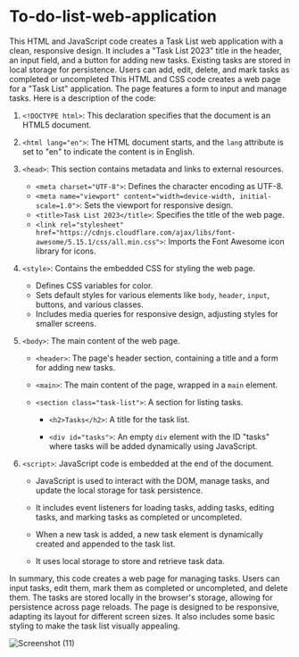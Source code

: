 # To-do-list-web-application
This HTML and JavaScript code creates a Task List web application with a clean, responsive design. It includes a "Task List 2023" title in the header, an input field, and a button for adding new tasks. Existing tasks are stored in local storage for persistence. Users can add, edit, delete, and mark tasks as completed or uncompleted
This HTML and CSS code creates a web page for a "Task List" application. The page features a form to input and manage tasks. Here is a description of the code:

1. `<!DOCTYPE html>`: This declaration specifies that the document is an HTML5 document.

2. `<html lang="en">`: The HTML document starts, and the `lang` attribute is set to "en" to indicate the content is in English.

3. `<head>`: This section contains metadata and links to external resources.

   - `<meta charset="UTF-8">`: Defines the character encoding as UTF-8.
   - `<meta name="viewport" content="width=device-width, initial-scale=1.0">`: Sets the viewport for responsive design.
   - `<title>Task List 2023</title>`: Specifies the title of the web page.
   - `<link rel="stylesheet" href="https://cdnjs.cloudflare.com/ajax/libs/font-awesome/5.15.1/css/all.min.css">`: Imports the Font Awesome icon library for icons.

4. `<style>`: Contains the embedded CSS for styling the web page.

   - Defines CSS variables for color.
   - Sets default styles for various elements like `body`, `header`, `input`, buttons, and various classes.
   - Includes media queries for responsive design, adjusting styles for smaller screens.

5. `<body>`: The main content of the web page.

   - `<header>`: The page's header section, containing a title and a form for adding new tasks.

   - `<main>`: The main content of the page, wrapped in a `main` element.

   - `<section class="task-list">`: A section for listing tasks.

     - `<h2>Tasks</h2>`: A title for the task list.

     - `<div id="tasks">`: An empty `div` element with the ID "tasks" where tasks will be added dynamically using JavaScript.

6. `<script>`: JavaScript code is embedded at the end of the document.

   - JavaScript is used to interact with the DOM, manage tasks, and update the local storage for task persistence.

   - It includes event listeners for loading tasks, adding tasks, editing tasks, and marking tasks as completed or uncompleted.

   - When a new task is added, a new task element is dynamically created and appended to the task list.

   - It uses local storage to store and retrieve task data.

In summary, this code creates a web page for managing tasks. Users can input tasks, edit them, mark them as completed or uncompleted, and delete them. The tasks are stored locally in the browser's storage, allowing for persistence across page reloads. The page is designed to be responsive, adapting its layout for different screen sizes. It also includes some basic styling to make the task list visually appealing.

![Screenshot (11)](https://github.com/user-attachments/assets/feca7708-87d6-4571-802c-cbb038b2e484)


